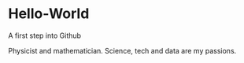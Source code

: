# Hello-World
A first step into Github

Physicist and mathematician. Science, tech and data are my passions.
